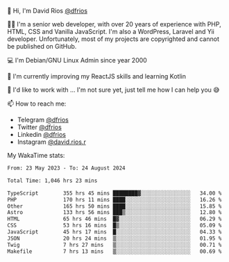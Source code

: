 👋 Hi, I'm David Rios [@dfrios](https://github.com/dfrios)

👨‍💻 I'm a senior web developer, with over 20 years of experience with PHP, HTML, CSS and Vanilla JavaScript. I'm also a WordPress, Laravel and Yii developer. Unfortunately, most of my projects are copyrighted and cannot be published on GitHub.

💻 I'm Debian/GNU Linux Admin since year 2000

🌱 I'm currently improving my ReactJS skills and learning Kotlin

💞️ I'd like to work with ... I'm not sure yet, just tell me how I can help you 😅


📫 How to reach me:
* Telegram [@dfrios](https://t.me/dfrios)
* Twitter [@dfrios](https://twitter.com/dfrios)
* Linkedin [@dfrios](https://linkedin.com/in/dfrios)
* Instagram [@david.rios.r](https://instagram.com/david.rios.r)



My WakaTime stats:
<!--START_SECTION:waka-->

```txt
From: 23 May 2023 - To: 24 August 2024

Total Time: 1,046 hrs 23 mins

TypeScript        355 hrs 45 mins ████████▓░░░░░░░░░░░░░░░░   34.00 %
PHP               170 hrs 11 mins ████░░░░░░░░░░░░░░░░░░░░░   16.26 %
Other             165 hrs 50 mins ████░░░░░░░░░░░░░░░░░░░░░   15.85 %
Astro             133 hrs 56 mins ███▒░░░░░░░░░░░░░░░░░░░░░   12.80 %
HTML              65 hrs 46 mins  █▓░░░░░░░░░░░░░░░░░░░░░░░   06.29 %
CSS               53 hrs 16 mins  █▒░░░░░░░░░░░░░░░░░░░░░░░   05.09 %
JavaScript        45 hrs 17 mins  █░░░░░░░░░░░░░░░░░░░░░░░░   04.33 %
JSON              20 hrs 24 mins  ▒░░░░░░░░░░░░░░░░░░░░░░░░   01.95 %
Twig              7 hrs 27 mins   ▒░░░░░░░░░░░░░░░░░░░░░░░░   00.71 %
Makefile          7 hrs 13 mins   ▒░░░░░░░░░░░░░░░░░░░░░░░░   00.69 %
```

<!--END_SECTION:waka-->
